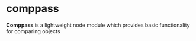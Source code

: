 # comppass
**Comppass** is a lightweight node module which provides basic functionality for comparing objects
